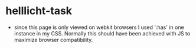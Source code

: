 # helllicht-task

- since this page is only viewed on webkit browsers I used ':has' in one instance in my CSS. Normally this should have been achieved with JS to maximize browser compatibility.
